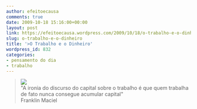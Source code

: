 ```yaml
---
author: efeitoecausa
comments: true
date: 2009-10-18 15:16:00+00:00
layout: post
link: https://efeitoecausa.wordpress.com/2009/10/18/o-trabalho-e-o-dinheiro/
slug: o-trabalho-e-o-dinheiro
title: '>O Trabalho e o Dinheiro'
wordpress_id: 832
categories:
- pensamento do dia
- trabalho
---
```


>[![](http://efeitoecausa.files.wordpress.com/2009/10/trabalhador.jpg?w=300)](http://efeitoecausa.files.wordpress.com/2009/10/trabalhador.jpg)  
"A ironia do discurso do capital sobre o trabalho é que quem trabalha de fato nunca consegue acumular capital"  
Franklin Maciel
